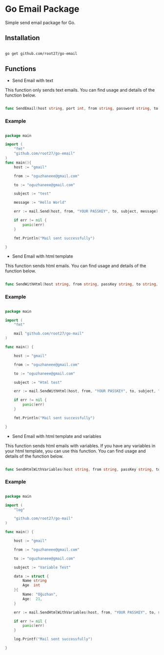 # Go Email Package

Simple send email package for Go.

## Installation

```bash

go get github.com/root27/go-email

```

## Functions

- Send Email with text

This function only sends text emails. You can find usage and details of the function below.


```go

func SendEmail(host string, port int, from string, password string, to []string, subject string, body string) error

```

### Example

```go

package main

import (
    "fmt"
    "github.com/root27/go-email"
)
func main(){
	host := "gmail"

	from := "oguzhaneee@gmail.com"

	to := "oguzhaneee@gmail.com"

	subject := "test"

	message := "Hello World"

	err := mail.Send(host, from, "YOUR PASSKEY", to, subject, message)

	if err != nil {
		panic(err)
	}

	fmt.Println("Mail sent successfully")

}

```

- Send Email with html template

This function sends html emails. You can find usage and details of the function below.

```go

func SendWithHtml(host string, from string, passKey string, to string, subject string, htmlTemplate string) error

```

### Example

```go

package main

import (
	"fmt"

	mail "github.com/root27/go-mail"
)

func main() {

	host := "gmail"

	from := "oguzhaneee@gmail.com"

	to := "oguzhaneee@gmail.com"

	subject := "Html test"

	err := mail.SendWithHtml(host, from, "YOUR PASSKEY", to, subject, "./test.html")

	if err != nil {
		panic(err)
	}

	fmt.Println("Mail sent successfully")

}

```

- Send Email with html template and variables

This function sends html emails with variables. If you have any variables in your html template, you can use this function. You can find usage and details of the function below.

```go

func SendHtmlWithVariables(host string, from string, passKey string, to string, subject string, htmlTemplate string, variables interface{}) error

```

### Example

```go

package main

import (
	"log"

	"github.com/root27/go-mail"
)

func main() {

	host := "gmail"

	from := "oguzhaneee@gmail.com"

	to := "oguzhaneee@gmail.com"

	subject := "Variable Test"

	data := struct {
		Name string
		Age  int
	}{
		Name: "Oğuzhan",
		Age:  21,
	}

	err := mail.SendHtmlWithVariables(host, from, "YOUR PASSKEY", to, subject, "./testVariables.html", data)

	if err != nil {
		panic(err)
	}

	log.Printf("Mail sent successfully")

}

``````









